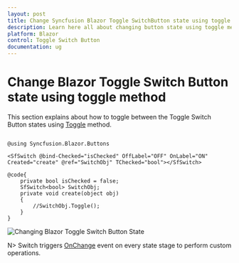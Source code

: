 ```yaml
---
layout: post
title: Change Syncfusion Blazor Toggle SwitchButton state using toggle method
description: Learn here all about changing button state using toggle method in Syncfusion Blazor Toggle Switch Button component and more.
platform: Blazor
control: Toggle Switch Button 
documentation: ug
---
```


# Change Blazor Toggle Switch Button state using toggle method

This section explains about how to toggle between the Toggle Switch Button states using [Toggle](https://help.syncfusion.com/cr/blazor/Syncfusion.Blazor.Buttons.SfSwitch-1.html) method.

```cshtml

@using Syncfusion.Blazor.Buttons

<SfSwitch @bind-Checked="isChecked" OffLabel="OFF" OnLabel="ON" Created="create" @ref="SwitchObj" TChecked="bool"></SfSwitch>

@code{
    private bool isChecked = false;
    SfSwitch<bool> SwitchObj;
    private void create(object obj)
    {
        //SwitchObj.Toggle();
    }
}

```

![Changing Blazor Toggle Switch Button State](./../images/blazor-toggle-switch-button-state.png)

N> Switch triggers [OnChange](https://help.syncfusion.com/cr/blazor/Syncfusion.Blazor.Buttons.SfSwitch-1.html) event on every state stage to perform custom operations.